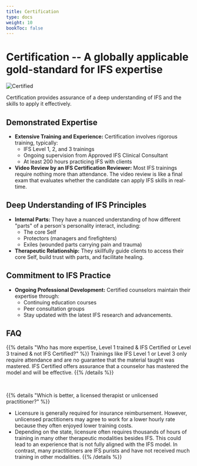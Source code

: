 ```yaml
---
title: Certification
type: docs
weight: 10
bookToc: false
---
```


# Certification -- A globally applicable gold-standard for IFS expertise

<div class="center"><img class="IFSCertified" alt="Certified" src="/images/ifs-certified.svg" /></div>

Certification provides assurance of a deep understanding of IFS and the skills to apply it effectively.

## Demonstrated Expertise

- **Extensive Training and Experience:** Certification involves rigorous training, typically:
    - IFS Level 1, 2, and 3 trainings
    - Ongoing supervision from Approved IFS Clinical Consultant
    - At least 200 hours practicing IFS with clients
- **Video Review by an IFS Certification Reviewer:** Most IFS trainings require nothing more than attendance. The video review is like a final exam that evaluates whether the candidate can apply IFS skills in real-time.

## Deep Understanding of IFS Principles

- **Internal Parts:** They have a nuanced understanding of how different "parts" of a person's personality interact, including:
    - The core Self
    - Protectors (managers and firefighters)
    - Exiles (wounded parts carrying pain and trauma)
- **Therapeutic Relationship:** They skillfully guide clients to access their core Self, build trust with parts, and facilitate healing.

## Commitment to IFS Practice

- **Ongoing Professional Development:** Certified counselors maintain their expertise through:
    - Continuing education courses
    - Peer consultation groups
    - Stay updated with the latest IFS research and advancements.

## FAQ

{{% details "Who has more expertise, Level 1 trained & IFS Certified or Level 3 trained & not IFS Certified?" %}}
Trainings like IFS Level 1 or Level 3 only require attendance and are no guarantee that the material taught was mastered. IFS Certified offers assurance that a counselor has mastered the model and will be effective.
{{% /details %}}

<br/>

{{% details "Which is better, a licensed therapist or unlicensed practitioner?" %}}
- Licensure is generally required for insurance reimbursement.
However, unlicensed practitioners may agree to work for a lower hourly rate because they often enjoyed lower training costs.
- Depending on the state, licensure often requires thousands of hours of training in many other therapeutic modalities besides IFS. This could lead to an experience that is not fully aligned with the IFS model.
In contrast, many practitioners are IFS purists and have not received much training in other modalities.
{{% /details %}}

<br/>

